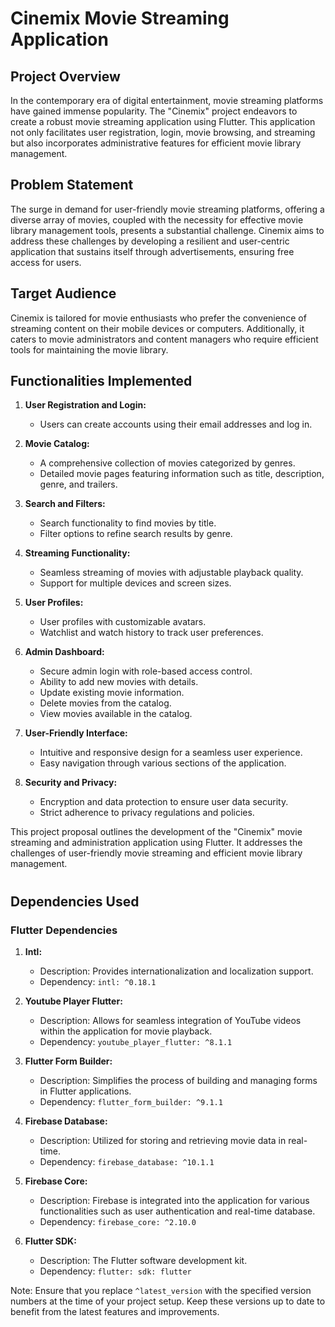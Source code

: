 # Cinemix Movie Streaming Application

## Project Overview
In the contemporary era of digital entertainment, movie streaming platforms have gained immense popularity. The "Cinemix" project endeavors to create a robust movie streaming application using Flutter. This application not only facilitates user registration, login, movie browsing, and streaming but also incorporates administrative features for efficient movie library management.

## Problem Statement
The surge in demand for user-friendly movie streaming platforms, offering a diverse array of movies, coupled with the necessity for effective movie library management tools, presents a substantial challenge. Cinemix aims to address these challenges by developing a resilient and user-centric application that sustains itself through advertisements, ensuring free access for users.

## Target Audience
Cinemix is tailored for movie enthusiasts who prefer the convenience of streaming content on their mobile devices or computers. Additionally, it caters to movie administrators and content managers who require efficient tools for maintaining the movie library.

## Functionalities Implemented
1. **User Registration and Login:**
   - Users can create accounts using their email addresses and log in.

2. **Movie Catalog:**
   - A comprehensive collection of movies categorized by genres.
   - Detailed movie pages featuring information such as title, description, genre, and trailers.

3. **Search and Filters:**
   - Search functionality to find movies by title.
   - Filter options to refine search results by genre.

4. **Streaming Functionality:**
   - Seamless streaming of movies with adjustable playback quality.
   - Support for multiple devices and screen sizes.

5. **User Profiles:**
   - User profiles with customizable avatars.
   - Watchlist and watch history to track user preferences.

6. **Admin Dashboard:**
   - Secure admin login with role-based access control.
   - Ability to add new movies with details.
   - Update existing movie information.
   - Delete movies from the catalog.
   - View movies available in the catalog.

7. **User-Friendly Interface:**
   - Intuitive and responsive design for a seamless user experience.
   - Easy navigation through various sections of the application.

8. **Security and Privacy:**
   - Encryption and data protection to ensure user data security.
   - Strict adherence to privacy regulations and policies.

This project proposal outlines the development of the "Cinemix" movie streaming and administration application using Flutter. It addresses the challenges of user-friendly movie streaming and efficient movie library management.

#

## Dependencies Used

### Flutter Dependencies

1. **Intl:**
   - Description: Provides internationalization and localization support.
   - Dependency: `intl: ^0.18.1`

2. **Youtube Player Flutter:**
   - Description: Allows for seamless integration of YouTube videos within the application for movie playback.
   - Dependency: `youtube_player_flutter: ^8.1.1`

3. **Flutter Form Builder:**
   - Description: Simplifies the process of building and managing forms in Flutter applications.
   - Dependency: `flutter_form_builder: ^9.1.1`

4. **Firebase Database:**
   - Description: Utilized for storing and retrieving movie data in real-time.
   - Dependency: `firebase_database: ^10.1.1`

5. **Firebase Core:**
   - Description: Firebase is integrated into the application for various functionalities such as user authentication and real-time database.
   - Dependency: `firebase_core: ^2.10.0`

6. **Flutter SDK:**
   - Description: The Flutter software development kit.
   - Dependency: `flutter: sdk: flutter`

Note: Ensure that you replace `^latest_version` with the specified version numbers at the time of your project setup. Keep these versions up to date to benefit from the latest features and improvements.

